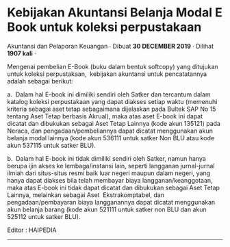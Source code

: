 Kebijakan Akuntansi Belanja Modal E Book untuk koleksi perpustakaan
===================================================================

Akuntansi dan Pelaporan Keuangan · Dibuat **30 DECEMBER 2019** · Dilihat **1907 kali** ·

Mengenai pembelian E-Book (buku dalam bentuk softcopy) yang ditujukan untuk koleksi perpustakaan,  kebijakan akuntansi untuk pencatatannya adalah sebagai berikut:

  

a.  Dalam hal E-book ini dimiliki sendiri oleh Satker dan tercantum dalam katalog koleksi perpustakaan yang dapat diakses setiap waktu (memenuhi kriteria sebagai aset tetap sebagaimana dijelaskan pada Bultek SAP No 15 tentang Aset Tetap berbasis Akrual), maka atas aset E-book ini dapat dicatat dan dibukukan sebagai Aset Tetap Lainnya (kode akun 135121) pada Neraca, dan pengadaan/pembeliannya dapat dicatat menggunakan akun belanja modal lainnya (kode akun 536111 untuk satker Non BLU atau kode akun 537115 untuk satker BLU).

  

b.  Dalam hal E-book ini tidak dimiliki sendiri oleh Satker, namun hanya berupa ijin akses ke lembaga/instansi lain, seperti langganan jurnal-jurnal ilmiah dari situs-situs resmi baik luar negeri maupun dalam negeri, yang hanya dapat diakses bila telah membayar biaya langganan/keanggotaan, maka atas E-book ini tidak dapat dicatat dan dibukukan sebagai Aset Tetap Lainnya, melainkan sebagai Aset  Ekstrakomptabel, dan pengadaan/pembayaran biaya langganannya dapat dicatat menggunakan akun belanja barang (kode akun 521111 untuk satker non BLU dan akun 525112 untuk satker BLU).

  

  

Editor : HAIPEDIA

  
  
  

* * *